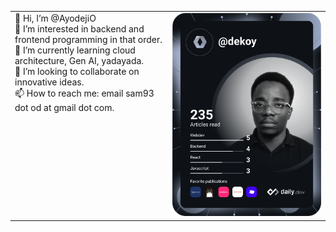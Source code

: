 <table border="0">
  <tr>
    <td valign="top" width="50%">
      👋 Hi, I’m @AyodejiO<br>
      👀 I’m interested in backend and frontend programming in that order.<br>
      🌱 I’m currently learning cloud architecture, Gen AI, yadayada.<br>
      💞️ I’m looking to collaborate on innovative ideas.<br>
      📫 How to reach me: email sam93 dot od at gmail dot com.<br>
    </td>
    <td valign="top" width="50%">
      <a href="https://app.daily.dev/DailyDevTips">
        <img src="https://github.com/AyodejiO/AyodejiO/blob/main/devcard.svg" width="400" alt="Sam O's Dev Card"/>
      </a>
    </td>
  </tr>
</table>
